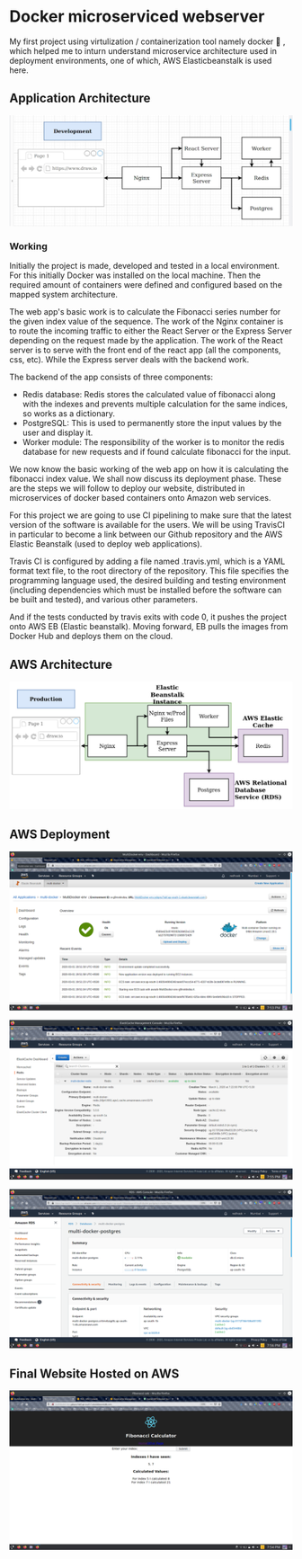 # Docker microserviced webserver
My first project using virtulization / containerization tool namely docker :whale: , which helped me to inturn understand microservice architecture used in deployment environments, one of which, AWS Elasticbeanstalk is used here.

## Application Architecture
![architecture](./images/app-architecture.jpg)

### Working
Initially the project is made, developed and tested in a local environment. For this initially Docker was installed on the local machine. Then the required amount of containers were defined and configured based on the mapped system architecture.

The web app's basic work is to calculate the Fibonacci series number for the given index value of the sequence. The work of the Nginx container is to route the incoming traffic to either the React Server or the Express Server depending on the request made by the application. The work of the React server is to serve with the front end of the react app (all the components, css, etc). While the Express server deals with the backend work.

The backend of the app consists of three components: 
 - Redis database: Redis stores the calculated value of fibonacci along with the indexes and prevents multiple calculation for the same indices, so works as a dictionary.
 - PostgreSQL: This is used to permanently store the input values by the user and display it.
 - Worker module: The responsibility of the worker is to monitor the redis database for new requests and if found calculate fibonacci for the input.

We now know the basic working of the web app on how it is calculating the fibonacci index value. We shall now discuss its deployment phase. These are the steps we will follow to deploy our website, distributed in microservices of docker based containers onto Amazon web services.

For this project we are going to use CI pipelining to make sure that the latest version of the software is available for the users. We will be using TravisCI in particular to become a link between our Github repository and the AWS Elastic Beanstalk (used to deploy web applications). 

Travis CI is configured by adding a file named .travis.yml, which is a YAML format text file, to the root directory of the repository. This file specifies the programming language used, the desired building and testing environment (including dependencies which must be installed before the software can be built and tested), and various other parameters. 

And if the tests conducted by travis exits with code 0, it pushes the project onto AWS EB (Elastic beanstalk). Moving forward, EB pulls the images from Docker Hub and deploys them on the cloud.


## AWS Architecture
![architecture](./images/AWS-architecture.jpg)

## AWS Deployment
![deployment status](./images/aws-status.png)

![elasticache stats](./images/elasticache-config.png)

![rds config](./images/rds-config.png)

## Final Website Hosted on AWS
![website](./images/final-website.png)
 
